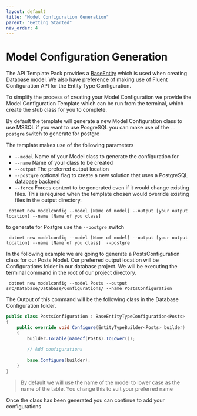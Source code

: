 ```yaml
---
layout: default
title: "Model Configuration Generation"
parent: "Getting Started"
nav_order: 4
---
```


# Model Configuration Generation

The API Template Pack provides a [BaseEntity](../../databases/entity-type-configuration/#what-is-baseentity) which is used when creating Database model. We also have preference of making use of Fluent Configuration API for the Entity Type Configuration.  

To simplify the process of creating your Model Configuration we provide the Model Configuration Template which can be run from the terminal, which create the stub class for you to complete.

By default the template will generate a new Model Configuration class to use MSSQL if
you want to use PosgreSQL you can make use of the `--postgre` switch to generate for
postgre

The template makes use of the following parameters

* `--model` Name of your Model class to generate the configuration for
* `--name` Name of your class to be created
* `--output` The preferred output location
* `--postgre`  optional flag to create a new solution that uses a PostgreSQL database backend
* `--force`  Forces content to be generated even if it would change existing files. This is required when the template
  chosen would override existing files in the output directory.

```shell
 dotnet new modelconfig --model [Name of model] --output [your output location] --name [Name of you class]

```
to generate for Postgre use the `--postgre` switch

```shell
 dotnet new modelconfig --model [Name of model] --output [your output location] --name [Name of you class]  --postgre

```

In the following example we are going to generate a PostsConfiguration class for our Posts Model. Our preferred output location will be Configurations folder in our database project.  We will be executing the terminal command in the root of our project directory.

```shell
 dotnet new modelconfig --model Posts --output src/Database/Database/Configurations/ --name PostsConfiguration

```

The Output of this command will be the following class in the Database Configuration folder.

```csharp
public class PostsConfiguration : BaseEntityTypeConfiguration<Posts>
{
    public override void Configure(EntityTypeBuilder<Posts> builder)
    {
        builder.ToTable(nameof(Posts).ToLower());
        
        // Add configurations
        
        base.Configure(builder);
    }
}
```

> By default we will use the name of the model to lower case as the name of the table. You change this to suit your preferred name
> 

Once the class has been generated you can continue to add your configurations